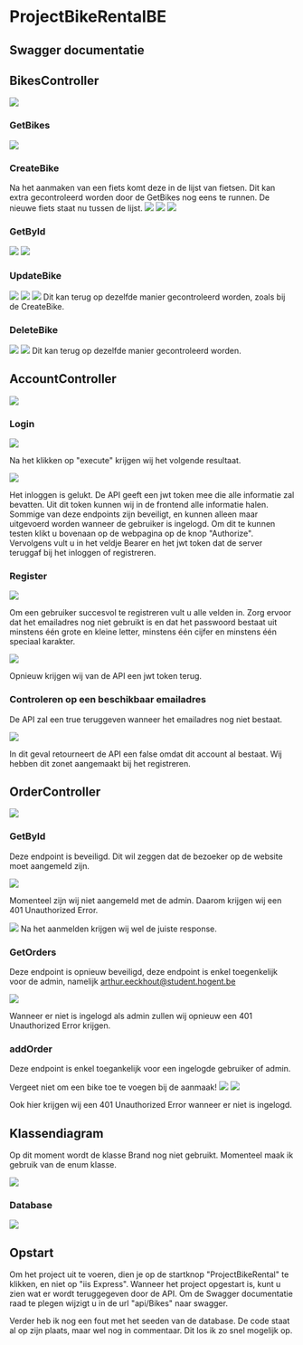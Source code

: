 # ProjectBikeRentalBE

## Swagger documentatie
## BikesController
![](/images/OverzichtEndpoints.PNG)

### GetBikes
![](/images/GetBikes.PNG)

### CreateBike
Na het aanmaken van een fiets komt deze in de lijst van fietsen. Dit kan extra gecontroleerd worden door de GetBikes nog eens te runnen.
De nieuwe fiets staat nu tussen de lijst.
![](/images/CreateBikeDeel1.PNG)
![](/images/CreateBikeDeel2.PNG)
![](/images/CreateBikeDeel3.PNG)

### GetById
![](/images/GetBikeId1.PNG)
![](/images/GetBikeIdDeel1.PNG)

### UpdateBike
![](/images/EditBikeDeel1.PNG)
![](/images/EditBikeDeel2.PNG)
![](/images/EditBikeDeel3.PNG)
Dit kan terug op dezelfde manier gecontroleerd worden, zoals bij de CreateBike.

### DeleteBike
![](/images/DelBikeDeel1.PNG)
![](/images/DelBikeDeel2.PNG)
Dit kan terug op dezelfde manier gecontroleerd worden.

## AccountController
![](/images/overzichtEndpointsAccount.png)

### Login
![](/images/inloggen1.png)

Na het klikken op "execute" krijgen wij het volgende resultaat.

![](/images/inloggen2.png)

Het inloggen is gelukt. De API geeft een jwt token mee die alle informatie zal bevatten. Uit dit token kunnen wij in de frontend
alle informatie halen. Sommige van deze endpoints zijn beveiligt, en kunnen alleen maar uitgevoerd worden wanneer de gebruiker is ingelogd. Om dit te kunnen testen klikt u bovenaan op de webpagina op de knop "Authorize". Vervolgens vult u in het veldje Bearer en het jwt token dat de server teruggaf bij het inloggen of registreren.

### Register
![](/images/registreren1.png)

Om een gebruiker succesvol te registreren vult u alle velden in. Zorg ervoor dat het emailadres nog niet gebruikt is en dat het passwoord bestaat uit minstens één grote en kleine letter, minstens één cijfer en minstens één speciaal karakter.

![](/images/registreren2.png)

Opnieuw krijgen wij van de API een jwt token terug.

### Controleren op een beschikbaar emailadres
De API zal een true teruggeven wanneer het emailadres nog niet bestaat.

![](/images/ControleBeschikbaarAccount.png)

In dit geval retourneert de API een false omdat dit account al bestaat. Wij hebben dit zonet aangemaakt bij het registreren.

## OrderController
![](/images/endpointsOrder.png)

### GetById
Deze endpoint is beveiligd. Dit wil zeggen dat de bezoeker op de website moet aangemeld zijn.

![](/images/getOrder.png)

Momenteel zijn wij niet aangemeld met de admin. Daarom krijgen wij een 401 Unauthorized Error.

![](/images/getOrderSucces.png)
Na het aanmelden krijgen wij wel de juiste response.

### GetOrders
Deze endpoint is opnieuw beveiligd, deze endpoint is enkel toegenkelijk voor de admin, namelijk arthur.eeckhout@student.hogent.be

![](/images/GetAllOrders.png)

Wanneer er niet is ingelogd als admin zullen wij opnieuw een 401 Unauthorized Error krijgen.

### addOrder
Deze endpoint is enkel toegankelijk voor een ingelogde gebruiker of admin.

Vergeet niet om een bike toe te voegen bij de aanmaak!
![](/images/addOrder.png)
![](/images/addOrderResponse.png)

Ook hier krijgen wij een 401 Unauthorized Error wanneer er niet is ingelogd.

## Klassendiagram
Op dit moment wordt de klasse Brand nog niet gebruikt. Momenteel maak ik gebruik van de enum klasse.

![](/images/klassendiagramGoed.PNG)

### Database
![](/images/klassendiagram.PNG)

## Opstart
Om het project uit te voeren, dien je op de startknop "ProjectBikeRental" te klikken, en niet op "iis Express".
Wanneer het project opgestart is, kunt u zien wat er wordt teruggegeven door de API.
Om de Swagger documentatie raad te plegen wijzigt u in de url "api/Bikes" naar swagger.

Verder heb ik nog een fout met het seeden van de database. De code staat al op zijn plaats, maar wel nog in commentaar.
Dit los ik zo snel mogelijk op.
